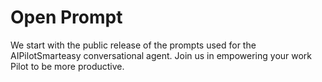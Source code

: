 # Open Prompt
We start with the public release of the prompts used for the AIPilotSmarteasy conversational agent. Join us in empowering your work Pilot to be more productive.
